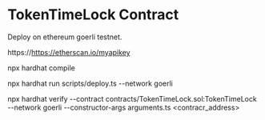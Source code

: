 # TokenTimeLock Contract

Deploy on ethereum goerli testnet.

https://https://etherscan.io/myapikey

npx hardhat compile

npx hardhat run scripts/deploy.ts --network goerli

npx hardhat verify --contract contracts/TokenTimeLock.sol:TokenTimeLock --network goerli --constructor-args arguments.ts <contracr_address>